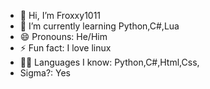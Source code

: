 - 👋 Hi, I’m Froxxy1011
- 🌱 I’m currently learning Python,C#,Lua
- 😄 Pronouns: He/Him
- ⚡ Fun fact: I love linux
- 🧑‍💻 Languages I know: Python,C#,Html,Css,
- Sigma?: Yes

<!---
Froxxy1011/Froxxy1011 is a ✨ special ✨ repository because its `README.md` (this file) appears on your GitHub profile.
You can click the Preview link to take a look at your changes.
--->
